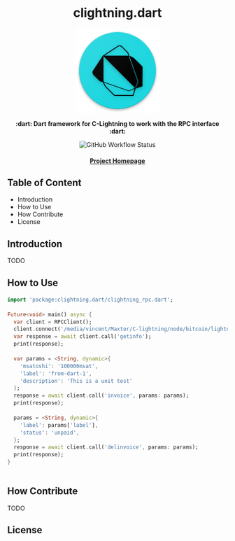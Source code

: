 <div align="center">
  <h1>clightning.dart</h1>

  <img src="https://github.com/dart-lightning/icons/raw/main/main/res/mipmap-xxxhdpi/ic_launcher.png" />

  <p>
    <strong> :dart: Dart framework for C-Lightning to work with the RPC interface :dart: </strong>
  </p>

  <p>
   <img alt="GitHub Workflow Status" src="https://img.shields.io/github/workflow/status/dart-lightning/clightning.dart/Sanity%20Check?style=flat-square">
  </p>

  <h4>
    <a href="https://github.com/dart-lightning">Project Homepage</a>
  </h4>
</div>

## Table of Content

- Introduction
- How to Use
- How Contribute
- License

## Introduction
TODO

## How to Use
```dart
import 'package:clightning.dart/clightning_rpc.dart';

Future<void> main() async {
  var client = RPCClient();
  client.connect('/media/vincent/Maxtor/C-lightning/node/bitcoin/lightning-rpc');
  var response = await client.call('getinfo');
  print(response);

  var params = <String, dynamic>{
    'msatoshi': '100000msat',
    'label': 'from-dart-1',
    'description': 'This is a unit test'
  };
  response = await client.call('invoice', params: params);
  print(response);

  params = <String, dynamic>{
    'label': params['label'],
    'status': 'unpaid',
  };
  response = await client.call('delinvoice', params: params);
  print(response);
}
    
```
## How Contribute
TODO
## License
